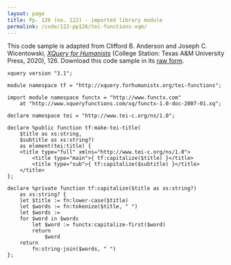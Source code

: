 ```yaml
---
layout: page
title: Pp. 126 (no. 122) - imported library module
permalink: /code/122-pp126/tei-functions-xqm/
---
```


This code sample is adapted from Clifford B. Anderson and Joseph C. Wicentowski, 
[_XQuery for Humanists_](/) (College Station: Texas A&M University Press, 2020), 126. 
Download this code sample in its [raw form](/code/122-pp126/tei-functions-xqm/tei-functions.xqm).

```xquery
xquery version "3.1";

module namespace tf = "http://xquery.forhumanists.org/tei-functions";

import module namespace functx = "http://www.functx.com"
    at "http://www.xqueryfunctions.com/xq/functx-1.0-doc-2007-01.xq";

declare namespace tei = "http://www.tei-c.org/ns/1.0";

declare %public function tf:make-tei-title(
    $title as xs:string,
    $subtitle as xs:string?)
    as element(tei:title) {
    <title type="full" xmlns="http://www.tei-c.org/ns/1.0">
        <title type="main">{ tf:capitalize($title) }</title>
        <title type="sub">{ tf:capitalize($subtitle) }</title>
    </title>
};

declare %private function tf:capitalize($title as xs:string?)
    as xs:string? {
    let $title := fn:lower-case($title)
    let $words := fn:tokenize($title, " ")
    let $words :=
    for $word in $words
        let $word := functx:capitalize-first($word)
        return
            $word
    return
        fn:string-join($words, " ")
};
```  
